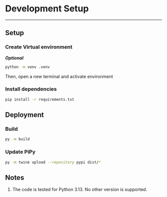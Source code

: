 # Development Setup

---
## Setup
### Create Virtual environment
***Optional***

```bash
python -m venv .venv
```

Then, open a new terminal and activate environment

### Install dependencies

```bash
pip install -r requirements.txt
```

## Deployment

### Build

```bash
py -m build
```

### Update PiPy
```bash
py -m twine upload --repository pypi dist/*
```

## Notes 

1. The code is tested for Python 3.13. No other version is supported.